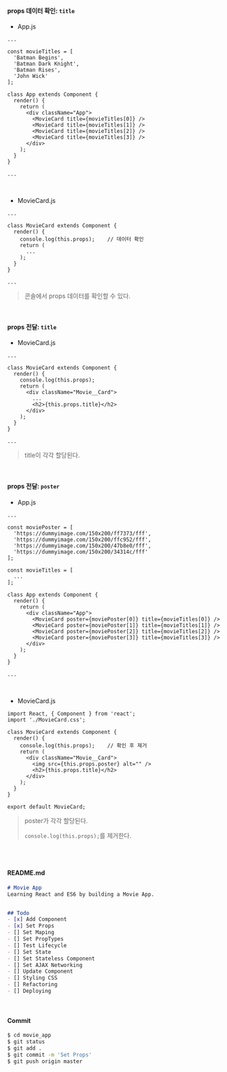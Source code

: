 #### props 데이터 확인: `title`

- App.js

```react
...

const movieTitles = [
  'Batman Begins',
  'Batman Dark Knight',
  'Batman Rises',
  'John Wick'
];

class App extends Component {
  render() {
    return (
      <div className="App">
        <MovieCard title={movieTitles[0]} />
        <MovieCard title={movieTitles[1]} />
        <MovieCard title={movieTitles[2]} />
        <MovieCard title={movieTitles[3]} />
      </div>
    );
  }
}

...
```

<br>

- MovieCard.js

```react
...

class MovieCard extends Component {
  render() {
    console.log(this.props);	// 데이터 확인
    return (
      ...
    );
  }
}

...
```

> 콘솔에서 props 데이터를 확인할 수 있다.
>

<br>

#### props 전달: `title`

- MovieCard.js

```react
...

class MovieCard extends Component {
  render() {
    console.log(this.props);
    return (
      <div className="Movie__Card">
        ...
        <h2>{this.props.title}</h2>
      </div>
    );
  }
}

...
```

> title이 각각 할당된다.
>

<br>

#### props 전달: `poster`

- App.js

```react
...

const moviePoster = [
  'https://dummyimage.com/150x200/ff7373/fff',
  'https://dummyimage.com/150x200/ffc952/fff',
  'https://dummyimage.com/150x200/47b8e0/fff',
  'https://dummyimage.com/150x200/34314c/fff'
];

const movieTitles = [
  ...
];

class App extends Component {
  render() {
    return (
      <div className="App">
        <MovieCard poster={moviePoster[0]} title={movieTitles[0]} />
        <MovieCard poster={moviePoster[1]} title={movieTitles[1]} />
        <MovieCard poster={moviePoster[2]} title={movieTitles[2]} />
        <MovieCard poster={moviePoster[3]} title={movieTitles[3]} />
      </div>
    );
  }
}

...
```

<br>

- MovieCard.js

```react
import React, { Component } from 'react';
import './MovieCard.css';

class MovieCard extends Component {
  render() {
    console.log(this.props);	// 확인 후 제거
    return (
      <div className="Movie__Card">
        <img src={this.props.poster} alt="" />
        <h2>{this.props.title}</h2>
      </div>
    );
  }
}

export default MovieCard;
```

> poster가 각각 할당된다.
>
> `console.log(this.props);`를 제거한다.

<br>

<br>

#### README.md

```markdown
# Movie App
Learning React and ES6 by building a Movie App.


## Todo
- [x] Add Component
- [x] Set Props
- [] Set Maping
- [] Set PropTypes
- [] Test Lifecycle
- [] Set State
- [] Set Stateless Component
- [] Set AJAX Networking
- [] Update Component
- [] Styling CSS
- [] Refactoring
- [] Deploying
```

<br>

#### Commit

```bash
$ cd movie_app
$ git status
$ git add .
$ git commit -m 'Set Props'
$ git push origin master
```

<br>

<br>